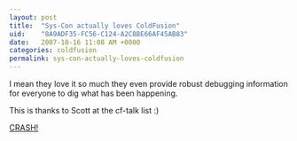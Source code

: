 ```yaml
---
layout: post
title:  "Sys-Con actually loves ColdFusion"
uid:	"8A9ADF35-FC56-C124-A2C8BE66AF45AB83"
date:   2007-10-16 11:08 AM +0000
categories: coldfusion
permalink: sys-con-actually-loves-coldfusion
---
```

I mean they love it so much they even provide robust debugging information for everyone to dig what has been happening.

This is thanks to Scott at the cf-talk list :)

<a href="http://www.markdrew.co.uk/blog/images//sys-con-crash.png" target="_new">CRASH!</a>